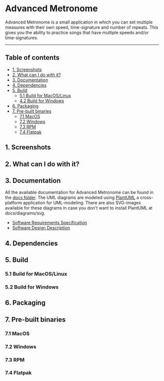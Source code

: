 # Advanced Metronome

Advanced Metronome is a small application in which you can set multiple measures with their own speed, time-signature and number of repeats. This gives you the ability to practice songs that have multiple speeds and/or time-signatures.

---

## Table of contents

- [1. Screenshots](#1-screenshots)
- [2. What can I do with it?](#2-what-can-i-do-with-it)
- [3. Documentation](#3-documentation)
- [4. Dependencies](#4-dependencies)
- [5. Build](#5-build)
    - [5.1 Build for MacOS/Linux](#51-build-for-macoslinux)
    - [4.2 Build for Windows](#52-build-for-windows)
- [6. Packaging](#6-packaging)
- [7. Pre-built binaries](#7-pre-built-binaries)
    - [7.1 MacOS](#71-macos)
    - [7.2 Windows](#72-windows)
    - [7.3 RPM](#73-rpm)
    - [7.4 Flatpak](#74-flatpak)

## 1. Screenshots

## 2. What can I do with it?

## 3. Documentation

All the available documentation for Advanced Metronome can be found in the [docs folder](docs). The UML diagrams are modeled using [PlantUML](https://plantuml.com) a cross-platform application for UML-modeling. There are also SVG-images available for these diagrams in case you don't want to install PlantUML at docs/diagrams/svg.

- [Software Requirements Specification](docs/srs.md)
- [Software Design Description](docs/sdd.md)

## 4. Dependencies

## 5. Build

### 5.1 Build for MacOS/Linux

### 5.2 Build for Windows

## 6. Packaging

## 7. Pre-built binaries

### 7.1 MacOS

### 7.2 Windows

### 7.3 RPM

### 7.4 Flatpak
